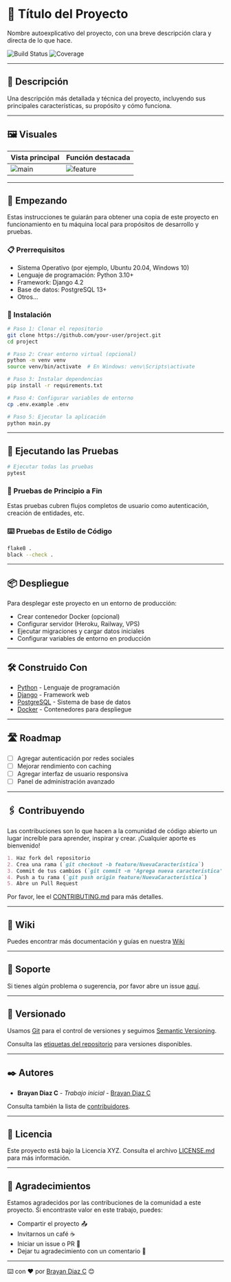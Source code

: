 # 📌 Título del Proyecto

Nombre autoexplicativo del proyecto, con una breve descripción clara y directa de lo que hace.

![Build Status](https://img.shields.io/badge/build-passing-brightgreen)
![Coverage](https://img.shields.io/badge/coverage-95%25-blue)

---

## 🧠 Descripción

Una descripción más detallada y técnica del proyecto, incluyendo sus principales características, su propósito y cómo funciona.

---

## 🖼️ Visuales

| Vista principal       | Función destacada           |
| --------------------- | --------------------------- |
| ![main](img/main.png) | ![feature](img/feature.gif) |

---

## 🚀 Empezando

Estas instrucciones te guiarán para obtener una copia de este proyecto en funcionamiento en tu máquina local para propósitos de desarrollo y pruebas.

### 📋 Prerrequisitos

- Sistema Operativo (por ejemplo, Ubuntu 20.04, Windows 10)
- Lenguaje de programación: Python 3.10+
- Framework: Django 4.2
- Base de datos: PostgreSQL 13+
- Otros...

### 🔧 Instalación

```bash
# Paso 1: Clonar el repositorio
git clone https://github.com/your-user/project.git
cd project

# Paso 2: Crear entorno virtual (opcional)
python -m venv venv
source venv/bin/activate  # En Windows: venv\Scripts\activate

# Paso 3: Instalar dependencias
pip install -r requirements.txt

# Paso 4: Configurar variables de entorno
cp .env.example .env

# Paso 5: Ejecutar la aplicación
python main.py
```

---

## 🧪 Ejecutando las Pruebas

```bash
# Ejecutar todas las pruebas
pytest
```

### 🔄 Pruebas de Principio a Fin

Estas pruebas cubren flujos completos de usuario como autenticación, creación de entidades, etc.

### ⌨️ Pruebas de Estilo de Código

```bash
flake8 .
black --check .
```

---

## 📦 Despliegue

Para desplegar este proyecto en un entorno de producción:

- Crear contenedor Docker (opcional)
- Configurar servidor (Heroku, Railway, VPS)
- Ejecutar migraciones y cargar datos iniciales
- Configurar variables de entorno en producción

---

## 🛠️ Construido Con

- [Python](https://www.python.org/) - Lenguaje de programación
- [Django](https://www.djangoproject.com/) - Framework web
- [PostgreSQL](https://www.postgresql.org/) - Sistema de base de datos
- [Docker](https://www.docker.com/) - Contenedores para despliegue

---

## 🛣️ Roadmap

- [ ] Agregar autenticación por redes sociales
- [ ] Mejorar rendimiento con caching
- [ ] Agregar interfaz de usuario responsiva
- [ ] Panel de administración avanzado

---

## 🖇️ Contribuyendo

Las contribuciones son lo que hacen a la comunidad de código abierto un lugar increíble para aprender, inspirar y crear. ¡Cualquier aporte es bienvenido!

```md
1. Haz fork del repositorio
2. Crea una rama (`git checkout -b feature/NuevaCaracterística`)
3. Commit de tus cambios (`git commit -m 'Agrega nueva característica'`)
4. Push a tu rama (`git push origin feature/NuevaCaracterística`)
5. Abre un Pull Request
```

Por favor, lee el [CONTRIBUTING.md](https://gist.github.com/brayandiazc/xxxxxx) para más detalles.

---

## 📖 Wiki

Puedes encontrar más documentación y guías en nuestra [Wiki](https://github.com/your/project/wiki)

---

## 🛟 Soporte

Si tienes algún problema o sugerencia, por favor abre un issue [aquí](https://github.com/your/project/issues).

---

## 📌 Versionado

Usamos [Git](https://git-scm.com) para el control de versiones y seguimos [Semantic Versioning](https://semver.org/).

Consulta las [etiquetas del repositorio](https://github.com/your/project/tags) para versiones disponibles.

---

## ✒️ Autores

- **Brayan Diaz C** - _Trabajo inicial_ - [Brayan Diaz C](https://github.com/brayandiazc)

Consulta también la lista de [contribuidores](https://github.com/your/project/contributors).

---

## 📄 Licencia

Este proyecto está bajo la Licencia XYZ. Consulta el archivo [LICENSE.md](LICENSE.md) para más información.

---

## 🎁 Agradecimientos

Estamos agradecidos por las contribuciones de la comunidad a este proyecto. Si encontraste valor en este trabajo, puedes:

- Compartir el proyecto 📤
- Invitarnos un café ☕
- Iniciar un issue o PR 🙌
- Dejar tu agradecimiento con un comentario 💬

---

⌨️ con ❤️ por [Brayan Diaz C](https://github.com/brayandiazc) 😊
